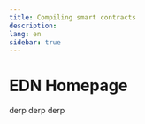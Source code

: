 ```yaml
---
title: Compiling smart contracts
description:
lang: en
sidebar: true
---
```


# EDN Homepage

derp derp derp
